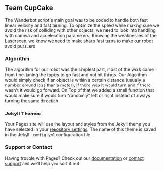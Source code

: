 ## Team CupCake

The Wanderbot script's main goal was to be coded to handle both fast linear velocity and fast turning. To optimize the speed while making sure we avoid the risk of colliding with other objects, we need to look into handling with camera and acceleration parameters. Knowing the weaknesses of the Laserscan, we know we need to make sharp fast turns to make our robot avoid pursuers


### Algorithm

The algorithm for our robot was the simplest part, most of the work came from fine-tuning the topics to go fast and not hit things. Our Algorithm would simply check if an object is within a certain distance (usually a number around less than a meter), if there was it would turn and if there wasn't it would go forward. On Top of that we added a small function that would make sure it would turn “randomly” left or right instead of always turning the same direction

### Jekyll Themes

Your Pages site will use the layout and styles from the Jekyll theme you have selected in your [repository settings](https://github.com/steveyangrh/CMPUT412/settings). The name of this theme is saved in the Jekyll `_config.yml` configuration file.

### Support or Contact

Having trouble with Pages? Check out our [documentation](https://help.github.com/categories/github-pages-basics/) or [contact support](https://github.com/contact) and we’ll help you sort it out.
